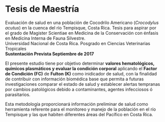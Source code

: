# Tesis de Maestría
Evaluación de salud en una población de Cocodrilo Americano (*Crocodylus acutus*) en la cuenca del río Tempisque, Costa Rica. 
Tesis para aspirar por el grado de Magister Scientiae en Medicina de la Conservación con énfasis en Medicina Interna de Fauna Silvestre.  
Universidad Nacional de Costa Rica. Posgrado en Ciencias Veterinarias Tropicales   
**Sustentación Prevista Septiembre de 2017**

El presente estudio tiene por objetivo determinar **valores hematológicos, químicos plasmáticos y evaluar la condición corporal** aplicando el **Factor de Condición (FC)** de **Fulton (K)** como inidicador de salud, con la finalidad de contribuir con información biomédica base que permita a futuras investigaciones comparar el estado de salud y establecer alertas tempranas por cambios patológicos
debido a contaminantes, agentes infecciosos ó parasitarios.

Esta metodología proporcionará información preliminar de salud como herramienta referente para el monitoreo y manejo de la población en el río Tempisque y las que habiten diferentes áreas del Pacífico en Costa Rica.
